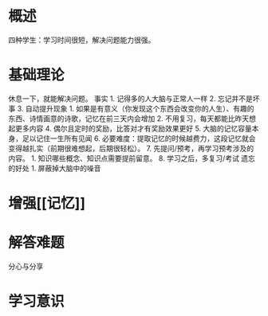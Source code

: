 # 概述
四种学生：学习时间很短，解决问题能力很强。
# 基础理论
休息一下，就能解决问题。
事实
	1. 记得多的人大脑与正常人一样
	2. 忘记并不是坏事
	3. 自动提升现象
		1. 如果是有意义（你发现这个东西会改变你的人生）、有趣的东西、诗情画意的诗歌，记忆在前三天内会增加
		2. 不用复习，每天都能比昨天想起更多内容
	4. 偶尔且定时的奖励，比答对才有奖励效果更好
	5. 大脑的记忆容量本身，足以记住一生所有见闻
	6. 必要难度：提取记忆的时候越费力，这段记忆就会变得越扎实（前期很难想起，后期很轻松）。
	7. 先提问/预考，再学习预考涉及的内容。
		1. 知识哪些概念、知识点需要提前留意。
	8. 学习之后，多复习/考试
遗忘的好处
	1. 屏蔽掉大脑中的噪音
# 增强[[记忆]]
# 解答难题
分心与分享
# 学习意识